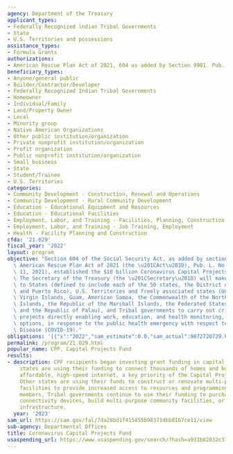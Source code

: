 ```yaml
---
agency: Department of the Treasury
applicant_types:
- Federally Recognized lndian Tribal Governments
- State
- U.S. Territories and possessions
assistance_types:
- Formula Grants
authorizations:
- American Rescue Plan Act of 2021, 604 as added by Section 9901. Pub. L. 117, 2.
beneficiary_types:
- Anyone/general public
- Builder/Contractor/Developer
- Federally Recognized Indian Tribal Governments
- Homeowner
- Individual/Family
- Land/Property Owner
- Local
- Minority group
- Native American Organizations
- Other public institution/organization
- Private nonprofit institution/organization
- Profit organization
- Public nonprofit institution/organization
- Small business
- State
- Student/Trainee
- U.S. Territories
categories:
- Community Development - Construction, Renewal and Operations
- Community Development - Rural Community Development
- Education - Educational Equipment and Resources
- Education - Educational Facilities
- Employment, Labor, and Training - Facilities, Planning, Construction, and Equipment
- Employment, Labor, and Training - Job Training, Employment
- Health - Facility Planning and Construction
cfda: '21.029'
fiscal_year: '2022'
layout: program
objective: "Section 604 of the Social Security Act, as added by section 9901 of the\
  \ American Rescue Plan Act of 2021 (the \u201CAct\u201D), Pub. L. No. 117-2 (Mar.\
  \ 11, 2021), established the $10 billion Coronavirus Capital Projects Fund (CPF).\
  \ The Secretary of the Treasury (the \u201CSecretary\u201D) will make payments directly\
  \ to States (defined to include each of the 50 states, the District of Columbia,\
  \ and Puerto Rico), U.S. Territories and freely associated states (United States\
  \ Virgin Islands, Guam, American Samoa, the Commonwealth of the Northern Mariana\
  \ Islands, the Republic of the Marshall Islands, the Federated States of Micronesia,\
  \ and the Republic of Palau), and Tribal governments to carry out critical capital\
  \ projects directly enabling work, education, and health monitoring, including remote\
  \ options, in response to the public health emergency with respect to the Coronavirus\
  \ Disease (COVID-19)."
obligations: '[{"x":"2022","sam_estimate":0.0,"sam_actual":9872720729.0,"usa_spending_actual":9872720729.14},{"x":"2023","sam_estimate":115736298.0,"sam_actual":0.0,"usa_spending_actual":115736297.86},{"x":"2024","sam_estimate":11542973.0,"sam_actual":0.0,"usa_spending_actual":0.0}]'
permalink: /program/21.029.html
popular_name: CPF, Capital Projects Fund
results:
- description: CPF recipients began investing grant funding in capital infrastructure.  Many
    states are using their funding to connect thousands of homes and businesses to
    affordable, high-speed internet, a key priority of the Capital Projects Fund program.
    Other states are using their funds to construct or renovate multi-purpose community
    facilities to provide increased access to resources and programming for community
    members. Tribal governments continue to use their funding to purchase digital
    connectivity devices, build multi-purpose community facilities, or construct broadband
    infrastructure.
  year: '2023'
sam_url: https://sam.gov/fal/7da28bd1f415455b98371dbb8167ce11/view
sub-agency: Departmental Offices
title: Coronavirus Capital Projects Fund
usaspending_url: https://www.usaspending.gov/search/?hash=a931b82032c3782e1a63e780beca7bea
---
```

